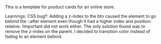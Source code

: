 This is a template for product cards for an online store.

Learnings:
    CSS bug?:
    Adding a z-index to the btn caused the element to go behind the ::after element even though it had a higher index and position: relative. !important did not work either.
    The only solution found was to remove the z-index on the parent. 
    I decided to transition color instead of fading to an element behind.